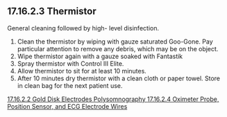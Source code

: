 ## 17.16.2.3 Thermistor

General cleaning followed by high- level disinfection.

1. Clean the thermistor by wiping with gauze saturated Goo-Gone. Pay particular attention to remove any debris, which may be on the object.
2. Wipe thermistor again with a gauze soaked with Fantastik
3. Spray thermistor with Control III Elite.
4. Allow thermistor to sit for at least 10 minutes.
5. After 10 minutes dry thermistor with a clean cloth or paper towel. Store in clean bag for the next patient use.


<div class="center">
<div class="btn-group">
  <a href=":pages_path:/manuals/polysomnography/17-16-02-02-gold-disk-electrodes.md" class="btn btn-default">
    <span class="glyphicon glyphicon-chevron-left"></span>
    17.16.2.2 Gold Disk Electrodes
  </a>

  <a href=":pages_path:/manuals/polysomnography" class="btn btn-default">
    <span class="glyphicon glyphicon-chevron-up"></span>
    Polysomnography
  </a>

  <a href=":pages_path:/manuals/polysomnography/17-16-02-04-oximeter-probe-etc.md" class="btn btn-success">
    17.16.2.4 Oximeter Probe, Position Sensor, and ECG Electrode Wires
    <span class="glyphicon glyphicon-chevron-right"></span>
  </a>
</div>
</div>
